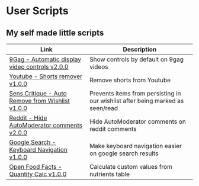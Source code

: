 # User Scripts

## My self made little scripts

| Link | Description |
| -- | -- |
| [9Gag - Automatic display video controls v2.0.0](./src/9Gag_control_videos/v2/) | Show controls by default on 9gag videos |
| [Youtube - Shorts remover v1.0.0](./src/youtube_shorts_remover/) | Remove shorts from Youtube |
| [Sens Critique - Auto Remove from Wishlist v1.0.0](./src/sensCritique_auto_remove_from_wishlist/) | Prevents items from persisting in our wishlist after being marked as seen/read |
| [Reddit - Hide AutoModerator comments v2.0.0](./src/Reddit_hide_AutoModerator_posts/) | Hide AutoModerator comments on reddit comments |
| [Google Search - Keyboard Navigation v1.0.0](./src/google_search_keyboard_navigation/) | Make keyboard navigation easier on google search results |
| [Open Food Facts - Quantity Calc v1.0.0](./src/openFoodFacts_NutriCalc/) | Calculate custom values from nutrients table |